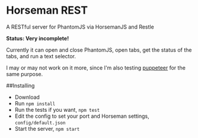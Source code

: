 Horseman REST
=============

A RESTful server for PhantomJS via HorsemanJS and Restle

**Status: Very incomplete!**

Currently it can open and close PhantomJS, open tabs, get the status of the tabs, and run a text selector.

I may or may not work on it more, since I'm also testing [puppeteer](https://github.com/GoogleChrome/puppeteer) for the same purpose.

##Installing

- Download
- Run `npm install`
- Run the tests if you want, `npm test`
- Edit the config to set your port and Horseman settings, `config/default.json`
- Start the server, `npm start`
